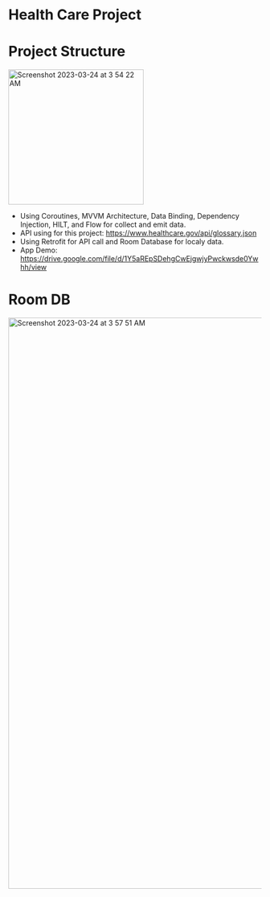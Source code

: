 # Health Care Project

# Project Structure
<img width="269" alt="Screenshot 2023-03-24 at 3 54 22 AM" src="https://user-images.githubusercontent.com/33094031/227378233-f87f2fcf-aa82-4e7d-8511-5750bc99e64a.png">

* Using Coroutines, MVVM Architecture, Data Binding, Dependency Injection, HILT, and Flow for collect and emit data.
* API using for this project: https://www.healthcare.gov/api/glossary.json
* Using Retrofit for API call and Room Database for localy data.
* App Demo: https://drive.google.com/file/d/1Y5aREpSDehgCwEjgwjyPwckwsde0Ywhh/view

# Room DB 
<img width="1137" alt="Screenshot 2023-03-24 at 3 57 51 AM" src="https://user-images.githubusercontent.com/33094031/227378754-7fc3012a-4645-4226-ac97-281c1a7b5ece.png">
